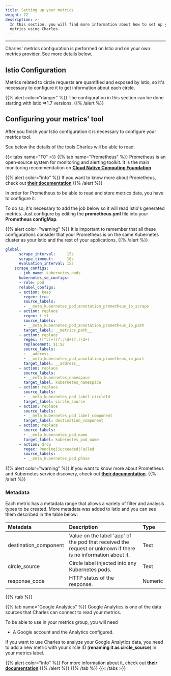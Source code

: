 ```yaml
---
title: Setting up your metrics
weight: 72
description: >-
  In this section, you will find more information about how to set up your
  metrics using Charles.
---
```


---

Charles' metrics configuration is performed on Istio and on your own metrics provider. See more details below. 

## Istio Configuration

Metrics related to circle requests are quantified and exposed by Istio, so it's necessary to configure it to get information about each circle.

{{% alert color="danger" %}}
The configuration in this section can be done starting with Istio =&gt;1.7 versions. 
{{% /alert %}}

## Configuring your metrics' tool

After you finish your Istio configuration it is necessary to configure your metrics tool.

See below the details of the tools Charles will be able to read.

{{< tabs name="T0" >}}
{{% tab name="Prometheus" %}}
Prometheus is an open-source system for monitoring and alerting toolkit. It is the main monitoring recommendation on [**Cloud Native Computing Foundation**](https://cncf.io/)

{{% alert color="info" %}}
If you want to know more about Prometheus, check out [**their documentation**](https://prometheus.io/)
{{% /alert %}}

In order for Prometheus to be able to read and store metrics data, you have to configure it.

To do so, it's necessary to add the job below so it will read Istio's generated metrics. Just configure by editing the **prometheus.yml** file into your **Prometheus configMap**.

{{% alert color="warning" %}}
It is important to remember that all these configurations consider that your Prometheus is on the same Kubernetes cluster as your Istio and the rest of your applications.
{{% /alert %}}

```yaml
global:
      scrape_interval:     15s
      scrape_timeout:      10s
      evaluation_interval: 15s
    scrape_configs:
      - job_name: kubernetes-pods
      kubernetes_sd_configs:
      - role: pod
      relabel_configs:
      - action: keep
        regex: true
        source_labels:
        - __meta_kubernetes_pod_annotation_prometheus_io_scrape
      - action: replace
        regex: (.+)
        source_labels:
        - __meta_kubernetes_pod_annotation_prometheus_io_path
        target_label: __metrics_path__
      - action: replace
        regex: ([^:]+)(?::\d+)?;(\d+)
        replacement: $1:$2
        source_labels:
        - __address__
        - __meta_kubernetes_pod_annotation_prometheus_io_port
        target_label: __address__      
      - action: replace
        source_labels:
        - __meta_kubernetes_namespace
        target_label: kubernetes_namespace
      - action: replace
        source_labels:
        - __meta_kubernetes_pod_label_circleId
        target_label: circle_source
      - action: replace
        source_labels:
        - __meta_kubernetes_pod_label_component
        target_label: destination_component      
      - action: replace
        source_labels:
        - __meta_kubernetes_pod_name
        target_label: kubernetes_pod_name
      - action: drop
        regex: Pending|Succeeded|Failed
        source_labels:
        - __meta_kubernetes_pod_phase

```

{{% alert color="warning" %}}
If you want to know more about Prometheus and Kubernetes service discovery,  check out [**their documentation**](https://prometheus.io/docs/prometheus/latest/configuration/configuration/#kubernetes_sd_config).
{{% /alert %}}

### Metadata

‌Each metric has a metadata range that allows a variety of filter and analysis types to be created. More metadata was added to Istio and you can see them described in the table below:

| Metadata | Description | Type |
| :--- | :--- | :--- |
| destination\_component | Value on the label 'app' of the pod that received the request or unknown if there is no information about it. | Text |
| circle\_source | Circle label injected into any Kubernetes pods. | Text |
| response\_code | HTTP status of the response. | Numeric |
{{% /tab %}}

{{% tab name="Google Analytics" %}}
Google Analytics is one of the data sources that Charles can connect to read your metrics. 

To be able to use in your metrics group, you will need

* A Google account and the Analytics configured.

If you want to use Charles to analyze your Google Analytics data, you need to add a new metric with your circle ID \(**renaming it as circle\_source**\) in your metrics label.

{{% alert color="info" %}}
For more information about it, check out [**their documentation**](https://developers.google.com/analytics/devguides/reporting/core/v4)
{{% /alert %}}
{{% /tab %}}
{{< /tabs >}}
